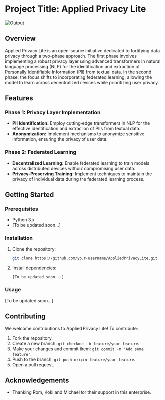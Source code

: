# Project Title: Applied Privacy Lite

![Output](https://github.com/Spartan-119/applied-privacy-lite/compressed_output_gif.gif)

## Overview

Applied Privacy Lite is an open-source initiative dedicated to fortifying data privacy through a two-phase approach. The first phase involves implementing a robust privacy layer using advanced transformers in natural language processing (NLP) for the identification and extraction of Personally Identifiable Information (PII) from textual data. In the second phase, the focus shifts to incorporating federated learning, allowing the model to learn across decentralized devices while prioritizing user privacy.

## Features

### Phase 1: Privacy Layer Implementation

- **PII Identification:** Employ cutting-edge transformers in NLP for the effective identification and extraction of PIIs from textual data.
- **Anonymization:** Implement mechanisms to anonymize sensitive information, ensuring the privacy of user data.

### Phase 2: Federated Learning

- **Decentralized Learning:** Enable federated learning to train models across distributed devices without compromising user data.
- **Privacy-Preserving Training:** Implement techniques to maintain the privacy of individual data during the federated learning process.

## Getting Started

### Prerequisites

- Python 3.x
- [To be updated soon...]

### Installation

1. Clone the repository:

   ```bash
   git clone https://github.com/your-username/AppliedPrivacyLite.git
   ```

2. Install dependencies:

   ```bash
   [To be updated soon...]
   ```

### Usage

[To be updated soon...]

## Contributing

We welcome contributions to Applied Privacy Lite! To contribute:

1. Fork the repository.
2. Create a new branch: `git checkout -b feature/your-feature`.
3. Make your changes and commit them: `git commit -m 'Add some feature'`.
4. Push to the branch: `git push origin feature/your-feature`.
5. Open a pull request.


## Acknowledgements

- Thanking Rom, Koki and Michael for their support in this enterprise.

